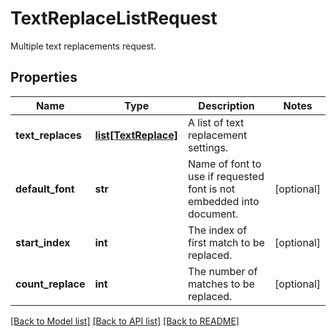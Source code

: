 ﻿# TextReplaceListRequest
Multiple text replacements request.

## Properties
Name | Type | Description | Notes
------------ | ------------- | ------------- | -------------
**text_replaces** | [**list[TextReplace]**](TextReplace.md) | A list of text replacement settings. | 
**default_font** | **str** | Name of font to use if requested font is not embedded into document. | [optional] 
**start_index** | **int** | The index of first match to be replaced. | [optional] 
**count_replace** | **int** | The number of matches to be replaced. | [optional] 

[[Back to Model list]](../README.md#documentation-for-models) [[Back to API list]](../README.md#documentation-for-api-endpoints) [[Back to README]](../README.md)


